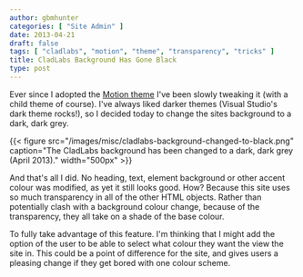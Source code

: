 ```yaml
---
author: gbmhunter
categories: [ "Site Admin" ]
date: 2013-04-21
draft: false
tags: [ "cladlabs", "motion", "theme", "transparency", "tricks" ]
title: CladLabs Background Has Gone Black
type: post
---
```


Ever since I adopted the [Motion theme](http://wordpress.org/extend/themes/motion) I've been slowly tweaking it (with a child theme of course). I've always liked darker themes (Visual Studio's dark theme rocks!), so I decided today to change the sites background to a dark, dark grey.

{{< figure src="/images/misc/cladlabs-background-changed-to-black.png" caption="The CladLabs background has been changed to a dark, dark grey (April 2013)."  width="500px" >}}

And that's all I did. No heading, text, element background or other accent colour was modified, as yet it still looks good. How? Because this site uses so much transparency in all of the other HTML objects.  Rather than potentially clash with a background colour change, because of the transparency, they all take on a shade of the base colour.

To fully take advantage of this feature. I'm thinking that I might add the option of the user to be able to select what colour they want the view the site in. This could be a point of difference for the site, and gives users a pleasing change if they get bored with one colour scheme.
